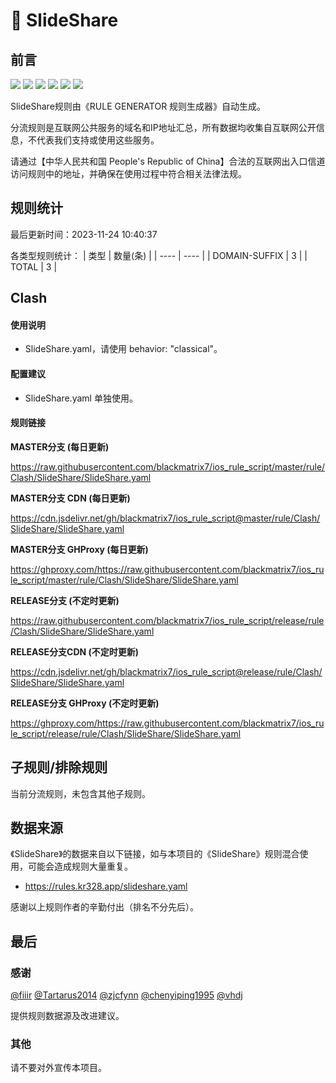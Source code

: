 # 🧸 SlideShare

## 前言

![](https://shields.io/badge/-移除重复规则-ff69b4) ![](https://shields.io/badge/-DOMAIN与DOMAIN--SUFFIX合并-green) ![](https://shields.io/badge/-DOMAIN--SUFFIX间合并-critical) ![](https://shields.io/badge/-DOMAIN与DOMAIN--KEYWORD合并-9cf) ![](https://shields.io/badge/-DOMAIN--SUFFIX与DOMAIN--KEYWORD合并-blue) ![](https://shields.io/badge/-IP--CIDR(6)合并-blueviolet) 

SlideShare规则由《RULE GENERATOR 规则生成器》自动生成。

分流规则是互联网公共服务的域名和IP地址汇总，所有数据均收集自互联网公开信息，不代表我们支持或使用这些服务。

请通过【中华人民共和国 People's Republic of China】合法的互联网出入口信道访问规则中的地址，并确保在使用过程中符合相关法律法规。

## 规则统计

最后更新时间：2023-11-24 10:40:37

各类型规则统计：
| 类型 | 数量(条)  | 
| ---- | ----  |
| DOMAIN-SUFFIX | 3  | 
| TOTAL | 3  | 


## Clash 

#### 使用说明
- SlideShare.yaml，请使用 behavior: "classical"。

#### 配置建议
- SlideShare.yaml 单独使用。

#### 规则链接
**MASTER分支 (每日更新)**

https://raw.githubusercontent.com/blackmatrix7/ios_rule_script/master/rule/Clash/SlideShare/SlideShare.yaml

**MASTER分支 CDN (每日更新)**

https://cdn.jsdelivr.net/gh/blackmatrix7/ios_rule_script@master/rule/Clash/SlideShare/SlideShare.yaml

**MASTER分支 GHProxy (每日更新)**

https://ghproxy.com/https://raw.githubusercontent.com/blackmatrix7/ios_rule_script/master/rule/Clash/SlideShare/SlideShare.yaml

**RELEASE分支 (不定时更新)**

https://raw.githubusercontent.com/blackmatrix7/ios_rule_script/release/rule/Clash/SlideShare/SlideShare.yaml

**RELEASE分支CDN (不定时更新)**

https://cdn.jsdelivr.net/gh/blackmatrix7/ios_rule_script@release/rule/Clash/SlideShare/SlideShare.yaml

**RELEASE分支 GHProxy (不定时更新)**

https://ghproxy.com/https://raw.githubusercontent.com/blackmatrix7/ios_rule_script/release/rule/Clash/SlideShare/SlideShare.yaml

## 子规则/排除规则


当前分流规则，未包含其他子规则。

## 数据来源

《SlideShare》的数据来自以下链接，如与本项目的《SlideShare》规则混合使用，可能会造成规则大量重复。

- https://rules.kr328.app/slideshare.yaml


感谢以上规则作者的辛勤付出（排名不分先后）。

## 最后

### 感谢

[@fiiir](https://github.com/fiiir) [@Tartarus2014](https://github.com/Tartarus2014) [@zjcfynn](https://github.com/zjcfynn) [@chenyiping1995](https://github.com/chenyiping1995) [@vhdj](https://github.com/vhdj)

提供规则数据源及改进建议。

### 其他

请不要对外宣传本项目。